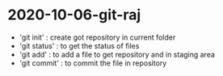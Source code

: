 # 2020-10-06-git-raj

- 'git init' : create got repository in current folder
- 'git status' : to get the status of files
- 'git add' : to add a file to get repository and in staging area
- 'git commit' : to commit the file in repository

